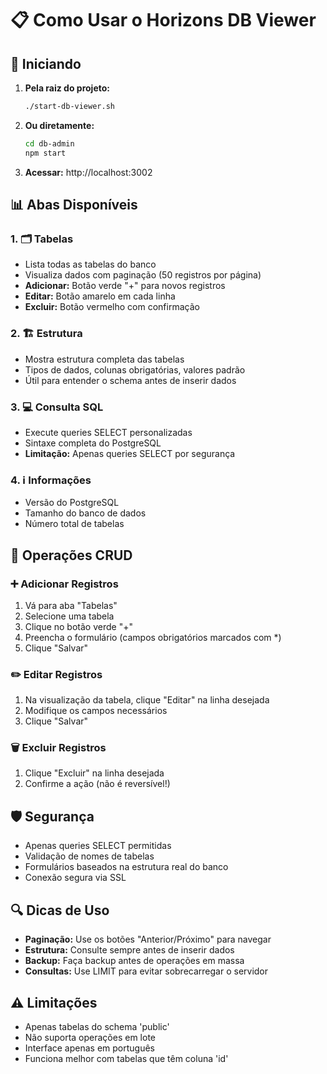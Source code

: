 # 📋 Como Usar o Horizons DB Viewer

## 🚀 Iniciando

1. **Pela raiz do projeto:**
   ```bash
   ./start-db-viewer.sh
   ```

2. **Ou diretamente:**
   ```bash
   cd db-admin
   npm start
   ```

3. **Acessar:** http://localhost:3002

## 📊 Abas Disponíveis

### 1. 🗂️ Tabelas
- Lista todas as tabelas do banco
- Visualiza dados com paginação (50 registros por página)
- **Adicionar:** Botão verde "+" para novos registros
- **Editar:** Botão amarelo em cada linha
- **Excluir:** Botão vermelho com confirmação

### 2. 🏗️ Estrutura
- Mostra estrutura completa das tabelas
- Tipos de dados, colunas obrigatórias, valores padrão
- Útil para entender o schema antes de inserir dados

### 3. 💻 Consulta SQL
- Execute queries SELECT personalizadas
- Sintaxe completa do PostgreSQL
- **Limitação:** Apenas queries SELECT por segurança

### 4. ℹ️ Informações
- Versão do PostgreSQL
- Tamanho do banco de dados
- Número total de tabelas

## 🔧 Operações CRUD

### ➕ Adicionar Registros
1. Vá para aba "Tabelas"
2. Selecione uma tabela
3. Clique no botão verde "+" 
4. Preencha o formulário (campos obrigatórios marcados com *)
5. Clique "Salvar"

### ✏️ Editar Registros
1. Na visualização da tabela, clique "Editar" na linha desejada
2. Modifique os campos necessários
3. Clique "Salvar"

### 🗑️ Excluir Registros
1. Clique "Excluir" na linha desejada
2. Confirme a ação (não é reversível!)

## 🛡️ Segurança

- Apenas queries SELECT permitidas
- Validação de nomes de tabelas
- Formulários baseados na estrutura real do banco
- Conexão segura via SSL

## 🔍 Dicas de Uso

- **Paginação:** Use os botões "Anterior/Próximo" para navegar
- **Estrutura:** Consulte sempre antes de inserir dados
- **Backup:** Faça backup antes de operações em massa
- **Consultas:** Use LIMIT para evitar sobrecarregar o servidor

## ⚠️ Limitações

- Apenas tabelas do schema 'public'
- Não suporta operações em lote
- Interface apenas em português
- Funciona melhor com tabelas que têm coluna 'id' 